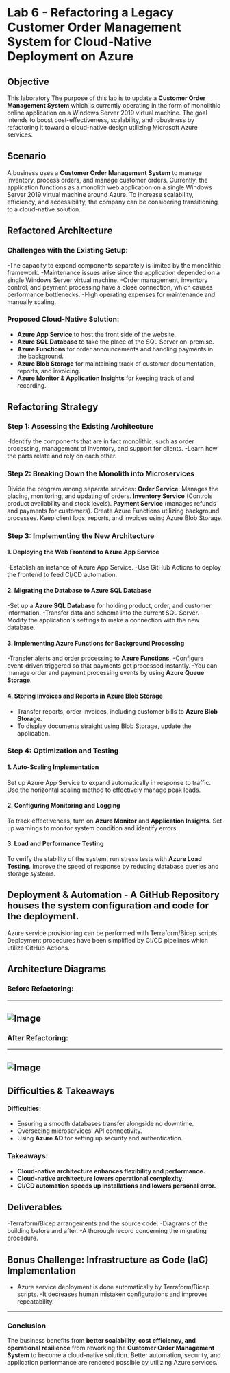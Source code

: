 # Lab 6 - Refactoring a Legacy Customer Order Management System for Cloud-Native Deployment on Azure
## Objective
This laboratory The purpose of this lab is to update a **Customer Order Management System** which is currently operating in the form of monolithic online application on a Windows Server 2019 virtual machine. The goal intends to boost cost-effectiveness, scalability, and robustness by refactoring it toward a cloud-native design utilizing Microsoft Azure services.

## Scenario
A business uses a **Customer Order Management System** to manage inventory, process orders, and manage customer orders. Currently, the application functions as a monolith web application on a single Windows Server 2019 virtual machine around Azure. To increase scalability, efficiency, and accessibility, the company can be considering transitioning to a cloud-native solution.

## Refactored Architecture
### **Challenges with the Existing Setup:**
-The capacity to expand components separately is limited by the monolithic framework.
-Maintenance issues arise since the application depended on a single Windows Server virtual machine.
-Order management, inventory control, and payment processing have a close connection, which causes performance bottlenecks.
-High operating expenses for maintenance and manually scaling.

### **Proposed Cloud-Native Solution:**
- **Azure App Service** to host the front side of the website.
- **Azure SQL Database** to take the place of the SQL Server on-premise.
- **Azure Functions** for order announcements and handling payments in the background.
- **Azure Blob Storage** for maintaining track of customer documentation, reports, and invoicing.
- **Azure Monitor & Application Insights** for keeping track of and recording.

## **Refactoring Strategy**
### **Step 1: Assessing the Existing Architecture**
-Identify the components that are in fact monolithic, such as order processing, management of inventory, and support for clients.
-Learn how the parts relate and rely on each other.

### **Step 2: Breaking Down the Monolith into Microservices**
Divide the program among separate services:
  **Order Service**: Manages the placing, monitoring, and updating of orders.
  **Inventory Service** (Controls product availability and stock levels).
  **Payment Service** (manages refunds and payments for customers).
Create Azure Functions utilizing background processes.
Keep client logs, reports, and invoices using Azure Blob Storage.

### **Step 3: Implementing the New Architecture**
#### **1. Deploying the Web Frontend to Azure App Service**
-Establish an instance of Azure App Service.
-Use GitHub Actions to deploy the frontend to feed CI/CD automation.
#### **2. Migrating the Database to Azure SQL Database**
-Set up a **Azure SQL Database** for holding product, order, and customer information.
-Transfer data and schema into the current SQL Server.
-Modify the application's settings to make a connection with the new database.
#### **3. Implementing Azure Functions for Background Processing**
-Transfer alerts and order processing to **Azure Functions**.
-Configure event-driven triggered so that payments get processed instantly.
-You can manage order and payment processing events by using **Azure Queue Storage**.
#### **4. Storing Invoices and Reports in Azure Blob Storage**
- Transfer reports, order invoices, including customer bills to **Azure Blob Storage**.
- To display documents straight using Blob Storage, update the application.

### **Step 4: Optimization and Testing**
#### **1. Auto-Scaling Implementation**
Set up Azure App Service to expand automatically in response to traffic.
Use the horizontal scaling method to effectively manage peak loads.

#### **2. Configuring Monitoring and Logging**
To track effectiveness, turn on **Azure Monitor** and **Application Insights**.
Set up warnings to monitor system condition and identify errors.

#### **3. Load and Performance Testing**
To verify the stability of the system, run stress tests with **Azure Load Testing**.
Improve the speed of response by reducing database queries and storage systems.

## **Deployment & Automation** - A **GitHub Repository** houses the system configuration and code for the deployment.
Azure service provisioning can be performed with Terraform/Bicep scripts.
Deployment procedures have been simplified by CI/CD pipelines which utilize GitHub Actions.

## **Architecture Diagrams**
### **Before Refactoring:**
---
![Image](https://github.com/user-attachments/assets/be0a784a-653f-42d0-b9e7-01dc0c85cced)
---
### **After Refactoring:**
---
![Image](https://github.com/user-attachments/assets/00a43e85-2017-4f04-85a7-9eed00e19ae9)
---
## **Difficulties & Takeaways** 
#### **Difficulties:** 
- Ensuring a smooth databases transfer alongside no downtime.
- Overseeing microservices' API connectivity.
- Using **Azure AD** for setting up security and authentication.

### **Takeaways:** 
- **Cloud-native architecture enhances flexibility and performance.** 
- **Cloud-native architecture lowers operational complexity.** 
- **CI/CD automation speeds up installations and lowers personal error.**

## **Deliverables**
-Terraform/Bicep arrangements and the source code.
-Diagrams of the building before and after.
-A thorough record concerning the migrating procedure.
## **Bonus Challenge: Infrastructure as Code (IaC) Implementation** 
- Azure service deployment is done automatically by Terraform/Bicep scripts.
-It decreases human mistaken configurations and improves repeatability.

--- 
### **Conclusion** 
The business benefits from **better scalability, cost efficiency, and operational resilience** from reworking the **Customer Order Management System** to become a cloud-native solution. Better automation, security, and application performance are rendered possible by utilizing Azure services.











  
